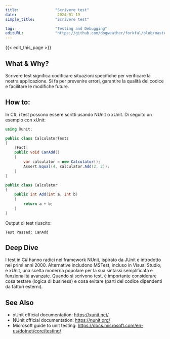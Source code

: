 ```yaml
---
title:                "Scrivere test"
date:                  2024-01-19
simple_title:         "Scrivere test"

tag:                  "Testing and Debugging"
editURL:              "https://github.com/dogweather/forkful/blob/master/content/it/c-sharp/writing-tests.md"
---
```


{{< edit_this_page >}}

## What & Why?
Scrivere test significa codificare situazioni specifiche per verificare la nostra applicazione. Si fa per prevenire errori, garantire la qualità del codice e facilitare le modifiche future.

## How to:
In C#, i test possono essere scritti usando NUnit o xUnit. Di seguito un esempio con xUnit:

```C#
using Xunit;

public class CalculatorTests
{
    [Fact]
    public void CanAdd()
    {
        var calculator = new Calculator();
        Assert.Equal(4, calculator.Add(2, 2));
    }
}

public class Calculator
{
    public int Add(int a, int b)
    {
        return a + b;
    }
}
```

Output di test riuscito: 
```
Test Passed: CanAdd
```

## Deep Dive
I test in C# hanno radici nel framework NUnit, ispirato da JUnit e introdotto nei primi anni 2000. Alternative includono MSTest, incluso in Visual Studio, e xUnit, una scelta moderna popolare per la sua sintassi semplificata e funzionalità avanzate. Quando si scrivono test, è importante considerare cosa testare (logica di business) e cosa evitare (parti del codice dipendenti da fattori esterni).

## See Also
- xUnit official documentation: https://xunit.net/
- NUnit official documentation: https://nunit.org/
- Microsoft guide to unit testing: https://docs.microsoft.com/en-us/dotnet/core/testing/
